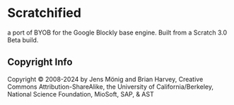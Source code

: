 # Scratchified

a port of BYOB for the Google Blockly base engine. Built from a Scratch 3.0 Beta build. <br/>
## Copyright Info <br/>
Copyright © 2008-2024 by Jens Mönig and Brian Harvey, Creative Commons Attribution-ShareAlike, the University of California/Berkeley, National Science Foundation, MioSoft, SAP, &amp; AST
